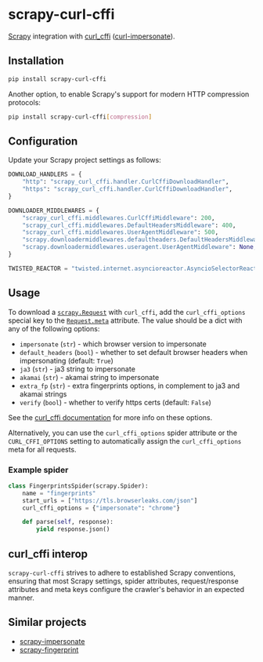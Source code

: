 # scrapy-curl-cffi

[Scrapy][1] integration with [curl_cffi][2] ([curl-impersonate][3]).

## Installation

```sh
pip install scrapy-curl-cffi
```

Another option, to enable Scrapy's support for modern HTTP compression
protocols:

```sh
pip install scrapy-curl-cffi[compression]
```

## Configuration

Update your Scrapy project settings as follows:

```python
DOWNLOAD_HANDLERS = {
    "http": "scrapy_curl_cffi.handler.CurlCffiDownloadHandler",
    "https": "scrapy_curl_cffi.handler.CurlCffiDownloadHandler",
}

DOWNLOADER_MIDDLEWARES = {
    "scrapy_curl_cffi.middlewares.CurlCffiMiddleware": 200,
    "scrapy_curl_cffi.middlewares.DefaultHeadersMiddleware": 400,
    "scrapy_curl_cffi.middlewares.UserAgentMiddleware": 500,
    "scrapy.downloadermiddlewares.defaultheaders.DefaultHeadersMiddleware": None,
    "scrapy.downloadermiddlewares.useragent.UserAgentMiddleware": None,
}

TWISTED_REACTOR = "twisted.internet.asyncioreactor.AsyncioSelectorReactor"
```

## Usage

To download a [`scrapy.Request`][4] with `curl_cffi`, add the
`curl_cffi_options` special key to the [`Request.meta`][5] attribute. The value
should be a dict with any of the following options:

- `impersonate` (`str`) - which browser version to impersonate
- `default_headers` (`bool`) - whether to set default browser headers when
  impersonating (default: `True`)
- `ja3` (`str`) - ja3 string to impersonate
- `akamai` (`str`) - akamai string to impersonate
- `extra_fp` (`str`) - extra fingerprints options, in complement to ja3 and
  akamai strings
- `verify` (`bool`) - whether to verify https certs (default: `False`)

See the [curl_cffi documentation][6] for more info on these options.

Alternatively, you can use the `curl_cffi_options` spider attribute or the
`CURL_CFFI_OPTIONS` setting to automatically assign the `curl_cffi_options` meta
for all requests.

### Example spider

```python
class FingerprintsSpider(scrapy.Spider):
    name = "fingerprints"
    start_urls = ["https://tls.browserleaks.com/json"]
    curl_cffi_options = {"impersonate": "chrome"}

    def parse(self, response):
        yield response.json()
```

## curl_cffi interop

`scrapy-curl-cffi` strives to adhere to established Scrapy conventions, ensuring
that most Scrapy settings, spider attributes, request/response attributes and
meta keys configure the crawler's behavior in an expected manner.

## Similar projects

- [scrapy-impersonate](https://github.com/jxlil/scrapy-impersonate)
- [scrapy-fingerprint](https://github.com/tieyongjie/scrapy-fingerprint)

[1]: https://github.com/scrapy/scrapy
[2]: https://github.com/lexiforest/curl_cffi
[3]: https://github.com/lexiforest/curl-impersonate
[4]: https://docs.scrapy.org/en/latest/topics/request-response.html#request-objects
[5]: https://docs.scrapy.org/en/latest/topics/request-response.html#scrapy.Request.meta
[6]: https://curl-cffi.readthedocs.io

